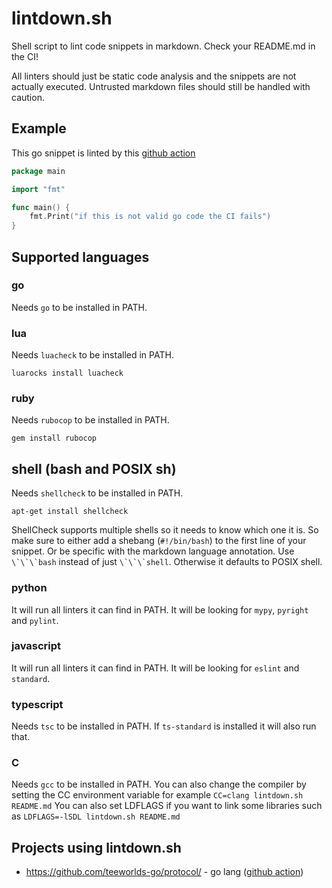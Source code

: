 # lintdown.sh

Shell script to lint code snippets in markdown. Check your README.md in the CI!

All linters should just be static code analysis and the snippets are not actually executed.
Untrusted markdown files should still be handled with caution.

## Example

This go snippet is linted by this [github action](https://github.com/ChillerDragon/lintdown.sh/blob/master/.github/workflows/lintdown.yml)

```go
package main

import "fmt"

func main() {
	fmt.Print("if this is not valid go code the CI fails")
}
```

## Supported languages

### go

Needs `go` to be installed in PATH.

### lua

Needs `luacheck` to be installed in PATH.

```
luarocks install luacheck
```

### ruby

Needs `rubocop` to be installed in PATH.

```
gem install rubocop
```

## shell (bash and POSIX sh)

Needs `shellcheck` to be installed in PATH.

```
apt-get install shellcheck
```

ShellCheck supports multiple shells so it needs to know which one it is.
So make sure to either add a shebang (`#!/bin/bash`) to the first line of your snippet.
Or be specific with the markdown language annotation. Use ```\`\`\`bash``` instead of just ```\`\`\`shell```.
Otherwise it defaults to POSIX shell.


### python

It will run all linters it can find in PATH.
It will be looking for `mypy`, `pyright` and `pylint`.

### javascript

It will run all linters it can find in PATH.
It will be looking for `eslint` and `standard`.

### typescript

Needs `tsc` to be installed in PATH.
If `ts-standard` is installed it will also run that.

### C

Needs ``gcc`` to be installed in PATH.
You can also change the compiler by setting the CC environment variable
for example ``CC=clang lintdown.sh README.md``
You can also set LDFLAGS if you want to link some libraries
such as ``LDFLAGS=-lSDL lintdown.sh README.md``

## Projects using lintdown.sh

- https://github.com/teeworlds-go/protocol/ - go lang ([github action](https://github.com/teeworlds-go/protocol/blob/bee29bd3ecb6c688c07d72be66e452eac95045d6/.github/workflows/main.yml#L33-L38))
